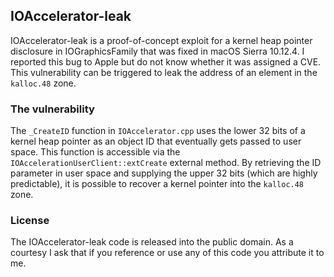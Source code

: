 ## IOAccelerator-leak

IOAccelerator-leak is a proof-of-concept exploit for a kernel heap pointer disclosure in
IOGraphicsFamily that was fixed in macOS Sierra 10.12.4. I reported this bug to Apple but do not
know whether it was assigned a CVE. This vulnerability can be triggered to leak the address of an
element in the `kalloc.48` zone.

### The vulnerability

The `_CreateID` function in `IOAccelerator.cpp` uses the lower 32 bits of a kernel heap pointer as
an object ID that eventually gets passed to user space. This function is accessible via the
`IOAccelerationUserClient::extCreate` external method. By retrieving the ID parameter in user space
and supplying the upper 32 bits (which are highly predictable), it is possible to recover a kernel
pointer into the `kalloc.48` zone.

### License

The IOAccelerator-leak code is released into the public domain. As a courtesy I ask that if you
reference or use any of this code you attribute it to me.
